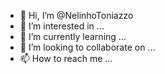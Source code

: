 - 👋 Hi, I’m @NelinhoToniazzo
- 👀 I’m interested in ...
- 🌱 I’m currently learning ...
- 💞️ I’m looking to collaborate on ...
- 📫 How to reach me ...

<!---
NelinhoToniazzo/NelinhoToniazzo is a ✨ special ✨ repository because its `README.md` (this file) appears on your GitHub profile.
You can click the Preview link to take a look at your changes.
--->

